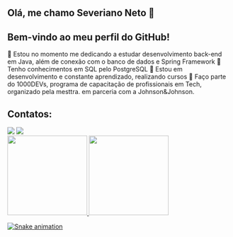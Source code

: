## Olá, me chamo Severiano Neto 👋
## Bem-vindo ao meu perfil do GitHub!

:pushpin: Estou no momento me dedicando a estudar desenvolvimento back-end em Java, além de conexão com o banco de dados e Spring Framework
:pushpin: Tenho conhecimentos em SQL pelo PostgreSQL
:pushpin: Estou em desenvolvimento e constante aprendizado, realizando cursos
:pushpin: Faço parte do 1000DEVs, programa de capacitação de profissionais em Tech, organizado pela mesttra. em parceria com a Johnson&Johnson.

## Contatos:

<div>
<a href = "mailto:nettoseveriano96@gmail.com"><img src="https://img.shields.io/badge/Gmail-D14836?style=for-the-badge&logo=gmail&logoColor=white" target="_blank"></a>
<a href="https://www.linkedin.com/in/severianoneto3" target="_blank"><img src="https://img.shields.io/badge/-LinkedIn-%230077B5?style=for-the-badge&logo=linkedin&logoColor=white" target="_blank"></a>   
</div>

<div>
<a href="https://github.com/severianoneto3">
<img height="180em" src="https://github-readme-stats.vercel.app/api/top-langs/?username=severianoneto3&layout=compact&langs_count=7&theme=dracula"/>
<img height="180em" src="https://github-readme-stats.vercel.app/api?username=severianoneto3&show_icons=true&theme=dracula&include_all_commits=true&count_private=true"/>
</div>

![Snake animation](https://github.com/severianoneto3/severianoneto3/blob/output/github-contribution-grid-snake.svg)
